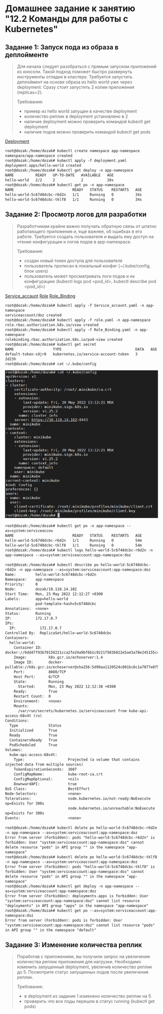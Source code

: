 # Домашнее задание к занятию "12.2 Команды для работы с Kubernetes"
## Задание 1: Запуск пода из образа в деплойменте
>Для начала следует разобраться с прямым запуском приложений из консоли. Такой подход поможет быстро развернуть инструменты отладки в кластере. Требуется запустить деплоймент на основе образа из hello world уже через deployment. Сразу стоит запустить 2 копии приложения (replicas=2).
>
>Требования:
> * пример из hello world запущен в качестве deployment
> * количество реплик в deployment установлено в 2
> * наличие deployment можно проверить командой kubectl get deployment
> * наличие подов можно проверить командой kubectl get pods

[Deployment](files/12.4/deployment.yaml)
```
root@dozak:/home/dozak# kubectl create namespace app-namespace
namespace/app-namespace created
root@dozak:/home/dozak# kubectl apply -f deployment.yaml
deployment.apps/hello-world created
root@dozak:/home/dozak# kubectl get deploy -n app-namespace
NAME          READY   UP-TO-DATE   AVAILABLE   AGE
hello-world   2/2     2            2           28s
root@dozak:/home/dozak# kubectl get po -n app-namespace
NAME                           READY   STATUS    RESTARTS   AGE
hello-world-5c6748dcbc-r6d2n   1/1     Running   0          34s
hello-world-5c6748dcbc-tklf8   1/1     Running   0          34s
```
## Задание 2: Просмотр логов для разработки
>Разработчикам крайне важно получать обратную связь от штатно работающего приложения и, еще важнее, об ошибках в его работе. Требуется создать пользователя и выдать ему доступ на чтение конфигурации и логов подов в app-namespace.
>
>Требования:
> * создан новый токен доступа для пользователя
> * пользователь прописан в локальный конфиг (~/.kube/config, блок users)
> * пользователь может просматривать логи подов и их конфигурацию (kubectl logs pod <pod_id>, kubectl describe pod <pod_id>)

[Service_accaunt](files/12.4/Service_accaunt.yaml)
[Role](files/12.4/role.yaml)
[Role_Binding](files/12.4/Role_Binding.yaml)

```
root@dozak:/home/dozak# kubectl apply -f Service_accaunt.yaml -n app-namespace
serviceaccount/doz created
root@dozak:/home/dozak# kubectl apply -f role.yaml -n app-namespace
role.rbac.authorization.k8s.io/view created
root@dozak:/home/dozak# kubectl apply -f Role_Binding.yaml -n app-namespace
rolebinding.rbac.authorization.k8s.io/pod-view created
root@dozak:/home/dozak# kubectl get secret
NAME                  TYPE                                  DATA   AGE
default-token-s9jr8   kubernetes.io/service-account-token   3      2d23h
root@dozak:/home/dozak# cat ~/.kube/config
```
![Config](Pictures/12.2_kube_config.png)
```
root@dozak:/home/dozak# kubectl get po -n app-namespace --as=system:serviceaccou
NAME                           READY   STATUS    RESTARTS   AGE
hello-world-5c6748dcbc-r6d2n   1/1     Running   0          54m
hello-world-5c6748dcbc-tklf8   1/1     Running   0          54m
root@dozak:/home/dozak# kubectl logs hello-world-5c6748dcbc-r6d2n -n app-namespace --as=system:serviceaccount:app-namespace:doz

root@dozak:/home/dozak# kubectl describe po hello-world-5c6748dcbc-r6d2n -n app-namespace --as=system:serviceaccount:app-namespace:doz                Name:         hello-world-5c6748dcbc-r6d2n
Namespace:    app-namespace
Priority:     0
Node:         dozak/10.110.14.102
Start Time:   Mon, 23 May 2022 12:12:27 +0300
Labels:       app=hello-world
              pod-template-hash=5c6748dcbc
Annotations:  <none>
Status:       Running
IP:           172.17.0.7
IPs:
  IP:           172.17.0.7
Controlled By:  ReplicaSet/hello-world-5c6748dcbc
Containers:
  hello-world:
    Container ID:   docker://6ddd7f93b70158221cca2fe24a9bf6b1c9221f503b922e5a43a78e245155c463
    Image:          k8s.gcr.io/echoserver:1.4
    Image ID:       docker-pullable://k8s.gcr.io/echoserver@sha256:5d99aa1120524c801bc8c1a7077e8f5ec122ba16b6dda1a5d3826057f67b9bcb
    Port:           8080/TCP
    Host Port:      0/TCP
    State:          Running
      Started:      Mon, 23 May 2022 12:12:38 +0300
    Ready:          True
    Restart Count:  0
    Environment:    <none>
    Mounts:
      /var/run/secrets/kubernetes.io/serviceaccount from kube-api-access-68v4t (ro)
Conditions:
  Type              Status
  Initialized       True
  Ready             True
  ContainersReady   True
  PodScheduled      True
Volumes:
  kube-api-access-68v4t:
    Type:                    Projected (a volume that contains injected data from multiple sources)
    TokenExpirationSeconds:  3607
    ConfigMapName:           kube-root-ca.crt
    ConfigMapOptional:       <nil>
    DownwardAPI:             true
QoS Class:                   BestEffort
Node-Selectors:              <none>
Tolerations:                 node.kubernetes.io/not-ready:NoExecute op=Exists for 300s
                             node.kubernetes.io/unreachable:NoExecute op=Exists for 300s
Events:                      <none>

root@dozak:/home/dozak# kubectl delete po hello-world-5c6748dcbc-r6d2n -n app-namespace --as=system:serviceaccount:app-namespace:doz
Error from server (Forbidden): pods "hello-world-5c6748dcbc-r6d2n" is forbidden: User "system:serviceaccount:app-namespace:doz" cannot delete resource "pods" in API group "" in the namespace "app-namespace"
root@dozak:/home/dozak# kubectl delete po hello-world-5c6748dcbc-tklf8 -n app-namespace --as=system:serviceaccount:app-namespace:doz
Error from server (Forbidden): pods "hello-world-5c6748dcbc-tklf8" is forbidden: User "system:serviceaccount:app-namespace:doz" cannot delete resource "pods" in API group "" in the namespace "app-namespace"
root@dozak:/home/dozak# kubectl get deploy -n app-namespace --as=system:serviceaccount:app-namespace:doz
Error from server (Forbidden): deployments.apps is forbidden: User "system:serviceaccount:app-namespace:doz" cannot list resource "deployments" in API group "apps" in the namespace "app-namespace"
root@dozak:/home/dozak# kubectl get po --as=system:serviceaccount:app-namespace:doz
Error from server (Forbidden): pods is forbidden: User "system:serviceaccount:app-namespace:doz" cannot list resource "pods" in API group "" in the namespace "default"
```
## Задание 3: Изменение количества реплик
> Поработав с приложением, вы получили запрос на увеличение количества реплик приложения для нагрузки. Необходимо изменить запущенный deployment, увеличив количество реплик до 5. Посмотрите статус запущенных подов после увеличения реплик.
> 
> Требования:
> * в deployment из задания 1 изменено количество реплик на 5
> * проверить что все поды перешли в статус running (kubectl get pods)



